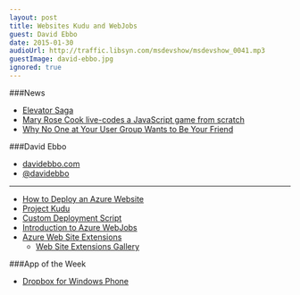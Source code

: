 ```yaml
---
layout: post
title: Websites Kudu and WebJobs
guest: David Ebbo
date: 2015-01-30
audioUrl: http://traffic.libsyn.com/msdevshow/msdevshow_0041.mp3
guestImage: david-ebbo.jpg
ignored: true
---
```


###News

 - [Elevator Saga](http://play.elevatorsaga.com/)
 - [Mary Rose Cook live-codes a JavaScript game from scratch](http://vimeo.com/105955605)
 - [Why No One at Your User Group Wants to Be Your Friend](http://benedictfritz.com/blog/2015/1/20/community-why-no-one-wants-to-be-your-friend)   

###David Ebbo

 - [davidebbo.com](http://blog.davidebbo.com/)
 - [@davidebbo](https://twitter.com/davidebbo)

-------

 - [How to Deploy an Azure Website](http://azure.microsoft.com/en-us/documentation/articles/web-sites-deploy/)
 - [Project Kudu](https://github.com/projectkudu/kudu)
  - [Custom Deployment Script](https://github.com/projectkudu/kudu/wiki/Custom-Deployment-Script)
 - [Introduction to Azure WebJobs](http://www.hanselman.com/blog/IntroducingWindowsAzureWebJobs.aspx)
 - [Azure Web Site Extensions](http://azure.microsoft.com/blog/2014/06/20/azure-web-sites-extensions/)
   - [Web Site Extensions Gallery](https://www.siteextensions.net/packages)

###App of the Week

-   [Dropbox for Windows Phone](http://www.windowsphone.com/s?appId=47e5340d-945f-494e-b113-b16121aeb8f8)